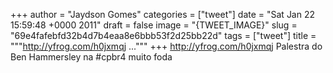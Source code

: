 
+++
author = "Jaydson Gomes"
categories = ["tweet"]
date = "Sat Jan 22 15:59:48 +0000 2011"
draft = false
image = "{TWEET_IMAGE}"
slug = "69e4fafebfd32b4d7b4eaa8e6bbb53f2d25bb22d"
tags = ["tweet"]
title = """http://yfrog.com/h0jxmqj ..."""
+++
http://yfrog.com/h0jxmqj Palestra do Ben Hammersley na #cpbr4 muito foda
